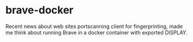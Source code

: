 # brave-docker
Recent news about web sites portscanning client for fingerprinting, made me think about running Brave in a docker container with exported DISPLAY. 
